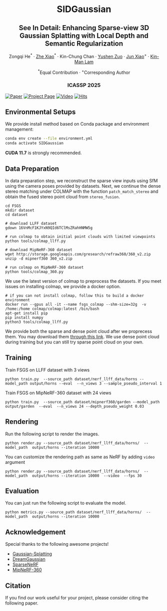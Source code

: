 <h1 align="center"><strong>SIDGaussian</strong></h1>
<h2 align="center">See In Detail: Enhancing Sparse-view 3D Gaussian Splatting with Local Depth and Semantic Regularization</h2>

<p align="center">
  Zongqi He<sup>*</sup> ·
  <a href="http://zachary-zhexiao.github.io/">Zhe Xiao</a><sup>*</sup> ·
  Kin-Chung Chan ·
  <a href="https://yushenzuo.github.io/">Yushen Zuo</a><sup></sup> ·
  <a href="https://junxiao01.github.io/">Jun Xiao</a><sup>+</sup> ·
  <a href="https://hszhao.github.io/">Kin-Man Lam</a><sup></sup>
</p>
<p align="center"><sup>*</sup>Equal Contribution · <sup>+</sup>Corresponding Author</p>

<h3 align="center">ICASSP 2025</h3>


[//]: # (###  [Project]&#40;https://zehaozhu.github.io/FSGS/&#41; | [Arxiv]&#40;https://arxiv.org/abs/2312.00451&#41;)

[![Paper](https://img.shields.io/badge/cs.CV-Paper-b31b1b?logo=arxiv&logoColor=red)](https://arxiv.org/abs/2312.00451)
[![Project Page](https://img.shields.io/badge/FSGS-Website-blue?logo=googlechrome&logoColor=blue)](https://zehaozhu.github.io/FSGS/)
[![Video](https://img.shields.io/badge/YouTube-Video-c4302b?logo=youtube&logoColor=red)](https://youtu.be/CarJgsx3DQY)
[![Hits](https://hits.seeyoufarm.com/api/count/incr/badge.svg?url=https%3A%2F%2Fgithub.com%2FVITA-Group%2FFSGS&count_bg=%2379C83D&title_bg=%23555555&icon=&icon_color=%23E7E7E7&title=hits&edge_flat=false)](https://hits.seeyoufarm.com)


<!--
---------------------------------------------------
<p align="center" >
  <a href="">
    <img src="https://github.com/zhiwenfan/zhiwenfan.github.io/blob/master/Homepage_files/videos/FSGS_gif.gif?raw=true" alt="demo" width="85%">
  </a>
</p>
-->

## Environmental Setups
We provide install method based on Conda package and environment management:
```bash
conda env create --file environment.yml
conda activate SIDGaussian
```
**CUDA 11.7** is strongly recommended.

## Data Preparation
In data preparation step, we reconstruct the sparse view inputs using SfM using the camera poses provided by datasets. Next, we continue the dense stereo matching under COLMAP with the function `patch_match_stereo` and obtain the fused stereo point cloud from `stereo_fusion`. 

``` 
cd FSGS
mkdir dataset 
cd dataset

# download LLFF dataset
gdown 16VnMcF1KJYxN9QId6TClMsZRahHNMW5g

# run colmap to obtain initial point clouds with limited viewpoints
python tools/colmap_llff.py

# download MipNeRF-360 dataset
wget http://storage.googleapis.com/gresearch/refraw360/360_v2.zip
unzip -d mipnerf360 360_v2.zip

# run colmap on MipNeRF-360 dataset
python tools/colmap_360.py
``` 


We use the latest version of colmap to preprocess the datasets. If you meet issues on installing colmap, we provide a docker option. 
``` 
# if you can not install colmap, follow this to build a docker environment
docker run --gpus all -it --name fsgs_colmap --shm-size=32g  -v /home:/home colmap/colmap:latest /bin/bash
apt-get install pip
pip install numpy
python3 tools/colmap_llff.py
``` 


We provide both the sparse and dense point cloud after we proprecess them. You may download them [through this link](https://drive.google.com/drive/folders/1lYqZLuowc84Dg1cyb8ey3_Kb-wvPjDHA?usp=sharing). We use dense point cloud during training but you can still try sparse point cloud on your own.

## Training
Train FSGS on LLFF dataset with 3 views
``` 
python train.py  --source_path dataset/nerf_llff_data/horns --model_path output/horns --eval  --n_views 3 --sample_pseudo_interval 1
``` 


Train FSGS on MipNeRF-360 dataset with 24 views
``` 
python train.py  --source_path dataset/mipnerf360/garden --model_path output/garden  --eval  --n_views 24 --depth_pseudo_weight 0.03  
``` 


## Rendering
Run the following script to render the images.  

```
python render.py --source_path dataset/nerf_llff_data/horns/  --model_path  output/horns --iteration 10000
```

You can customize the rendering path as same as NeRF by adding `video` argument

```
python render.py --source_path dataset/nerf_llff_data/horns/  --model_path  output/horns --iteration 10000  --video  --fps 30
```

## Evaluation
You can just run the following script to evaluate the model.  

```
python metrics.py --source_path dataset/nerf_llff_data/horns/  --model_path  output/horns --iteration 10000
```

## Acknowledgement

Special thanks to the following awesome projects!

- [Gaussian-Splatting](https://github.com/graphdeco-inria/gaussian-splatting)
- [DreamGaussian](https://github.com/ashawkey/diff-gaussian-rasterization)
- [SparseNeRF](https://github.com/Wanggcong/SparseNeRF)
- [MipNeRF-360](https://github.com/google-research/multinerf)

## Citation
If you find our work useful for your project, please consider citing the following paper.

<!--
```
@misc{zhu2023FSGS, 
title={FSGS: Real-Time Few-Shot View Synthesis using Gaussian Splatting}, 
author={Zehao Zhu and Zhiwen Fan and Yifan Jiang and Zhangyang Wang}, 
year={2023},
eprint={2312.00451},
archivePrefix={arXiv},
primaryClass={cs.CV} 
}
```
-->
